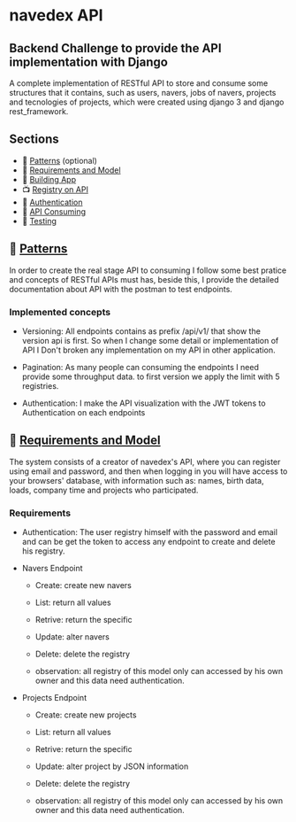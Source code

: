 # navedex API

## Backend Challenge to provide the API implementation with Django

A complete implementation of RESTful API to store and consume some structures that it contains, such as users, navers, jobs of navers, projects and tecnologies of projects, which were created using django 3 and django rest_framework.

## Sections

* :snake: [Patterns](#patterns-used) (optional)
* :blue_book: [Requirements and Model](#blue_book-creating-a-project)
* :page_with_curl: [Building App](#page_with_curl-creating-an-app)
* :tv: [Registry on API](#tv-creating-a-view)
* :art: [Authentication](#art-creating-a-template)
* :ticket: [API Consuming](#ticket-creating-a-model)
* :postbox: [Testing](#postbox-creating-model-objects-and-queries)

## :snake: [Patterns](optional)

In order to create the real stage API to consuming I follow some best pratice and concepts of RESTful APIs must has, beside this, I provide the detailed documentation about API with the postman to test endpoints.

### Implemented concepts

* Versioning: All endpoints contains as prefix /api/v1/ that show the version api is first. So when I change some detail or implementation of API I Don't broken any implementation on my API in other application.

* Pagination: As many people can consuming the endpoints I need provide some throughput data. to first version we apply the limit with 5 registries.

* Authentication: I make the API visualization with the JWT tokens to Authentication on each endpoints

## :blue_book: [Requirements and Model](#blue_book-creating-a-project)

The system consists of a creator of navedex's API, where you can register using email and password, and then when logging in you will have access to your browsers' database, with information such as: names, birth data, loads, company time and projects who participated.

### Requirements

* Authentication: The user registry himself with the password and email and can be get the token to access any endpoint to create and delete his registry.

* Navers Endpoint
    * Create: create new navers
    * List: return all values
    * Retrive: return the specific
    * Update: alter navers
    * Delete: delete the registry

    * observation: all registry of this model only can accessed by his own owner and this data need authentication.

* Projects Endpoint
    * Create: create new projects
    * List: return all values
    * Retrive: return the specific
    * Update: alter project by JSON information
    * Delete: delete the registry

    * observation: all registry of this model only can accessed by his own owner and this data need authentication.


